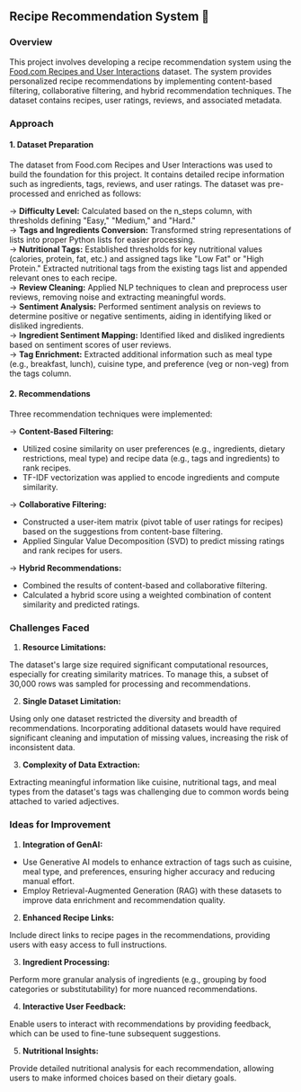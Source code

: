 ## Recipe Recommendation System 🥘

### Overview
This project involves developing a recipe recommendation system using the [Food.com Recipes and User Interactions](https://www.kaggle.com/datasets/shuyangli94/food-com-recipes-and-user-interactions?resource=download) dataset. The system provides personalized recipe recommendations by implementing content-based filtering, collaborative filtering, and hybrid recommendation techniques. The dataset contains recipes, user ratings, reviews, and associated metadata.

### Approach
#### 1. **Dataset Preparation**
The dataset from Food.com Recipes and User Interactions was used to build the foundation for this project. It contains detailed recipe information such as ingredients, tags, reviews, and user ratings. The dataset was pre-processed and enriched as follows:

-> **Difficulty Level:** Calculated based on the n_steps column, with thresholds defining "Easy," "Medium," and "Hard."  
-> **Tags and Ingredients Conversion:** Transformed string representations of lists into proper Python lists for easier processing.  
-> **Nutritional Tags:** Established thresholds for key nutritional values (calories, protein, fat, etc.) and assigned tags like "Low Fat" or "High Protein." Extracted nutritional tags from the existing tags list and appended relevant ones to each recipe.  
-> **Review Cleaning:** Applied NLP techniques to clean and preprocess user reviews, removing noise and extracting meaningful words.  
-> **Sentiment Analysis:** Performed sentiment analysis on reviews to determine positive or negative sentiments, aiding in identifying liked or disliked ingredients.  
-> **Ingredient Sentiment Mapping:** Identified liked and disliked ingredients based on sentiment scores of user reviews.  
-> **Tag Enrichment:** Extracted additional information such as meal type (e.g., breakfast, lunch), cuisine type, and preference (veg or non-veg) from the tags column.  

#### 2. Recommendations
Three recommendation techniques were implemented:

-> **Content-Based Filtering:**
* Utilized cosine similarity on user preferences (e.g., ingredients, dietary restrictions, meal type) and recipe data (e.g., tags and ingredients) to rank recipes.
* TF-IDF vectorization was applied to encode ingredients and compute similarity.

-> **Collaborative Filtering:**
* Constructed a user-item matrix (pivot table of user ratings for recipes) based on the suggestions from content-base filtering.
* Applied Singular Value Decomposition (SVD) to predict missing ratings and rank recipes for users.

-> **Hybrid Recommendations:**
* Combined the results of content-based and collaborative filtering.
* Calculated a hybrid score using a weighted combination of content similarity and predicted ratings.

### Challenges Faced

1. **Resource Limitations:**

The dataset's large size required significant computational resources, especially for creating similarity matrices. To manage this, a subset of 30,000 rows was sampled for processing and recommendations.

2. **Single Dataset Limitation:**

Using only one dataset restricted the diversity and breadth of recommendations. Incorporating additional datasets would have required significant cleaning and imputation of missing values, increasing the risk of inconsistent data.

3. **Complexity of Data Extraction:**

Extracting meaningful information like cuisine, nutritional tags, and meal types from the dataset's tags was challenging due to common words being attached to varied adjectives.

### Ideas for Improvement

1. **Integration of GenAI:**

* Use Generative AI models to enhance extraction of tags such as cuisine, meal type, and preferences, ensuring higher accuracy and reducing manual effort.
* Employ Retrieval-Augmented Generation (RAG) with these datasets to improve data enrichment and recommendation quality.

2. **Enhanced Recipe Links:**

Include direct links to recipe pages in the recommendations, providing users with easy access to full instructions.

3. **Ingredient Processing:**

Perform more granular analysis of ingredients (e.g., grouping by food categories or substitutability) for more nuanced recommendations.

4. **Interactive User Feedback:**

Enable users to interact with recommendations by providing feedback, which can be used to fine-tune subsequent suggestions.

5. **Nutritional Insights:**

Provide detailed nutritional analysis for each recommendation, allowing users to make informed choices based on their dietary goals.
